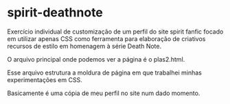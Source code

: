 # spirit-deathnote
 Exercício individual de customização de um perfil do site spirit fanfic focado em utilizar apenas CSS como ferramenta para elaboração de criativos recursos de estilo em homenagem à série Death Note. 

 O arquivo principal onde podemos ver a página é o plas2.html.

 Esse arquivo estrutura a moldura de página em que trabalhei minhas experimentações em CSS.

Basicamente é uma cópia de meu perfil no site num dado momento.

